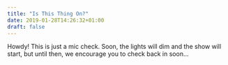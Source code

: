 ```yaml
---
title: "Is This Thing On?"
date: 2019-01-28T14:26:32+01:00
draft: false
---
```


Howdy! This is just a mic check. Soon, the lights will dim and the show will start, but until then, we encourage you to check back in soon…